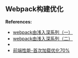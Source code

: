 ## Webpack构建优化

**References:**
- [webpack由浅入深系列（一）](https://juejin.cn/post/6864385286634225672)
- [webpack由浅入深系列（二）](https://juejin.cn/post/6894268731762376718)
- []()
- [前端性能-首次加载优化70%](https://juejin.cn/post/7153527700286603300)